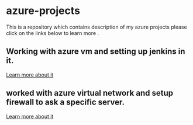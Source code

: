 # azure-projects
This is a repository which contains description of my azure projects
please click on the links below to learn more .

## Working with azure vm and setting up jenkins in it.
[Learn more about it](azure_vm/README.md)


## worked with azure virtual network and setup firewall to ask a specific server.
[Learn more about it](azure_virtual_networks/README.md)





